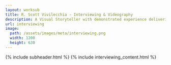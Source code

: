 ```yaml
---
layout: worksub
title: R. Scott Vivilecchia - Interviewing & Videography
description: A Visual Storyteller with demonstrated experience delivering poignant, strategy-driven video content.
url: interviewing
image:
  path: /assets/images/meta/interviewing.png
  width: 1200
  height: 630
---
```


<div class="container">
	<div class="row">
		<div class="mt-3 dark-content-box col-10 offset-1 col-md-8 offset-md-2">
			{% include subheader.html %}
			{% include interviewing_content.html %}
		</div>
	</div>
</div>
